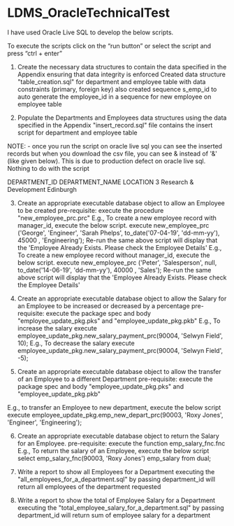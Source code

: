 # LDMS_OracleTechnicalTest
I have used Oracle Live SQL to develop the below scripts.  

To execute the scripts click on the “run button” 
                    or 
select the script and press “ctrl + enter”

1. Create the necessary data structures to contain the data specified in the Appendix ensuring that data integrity is enforced
Created data structure "table_creation.sql" for department and employee table with data constraints (primary, foreign key) also created sequence
s_emp_id to auto generate the employee_id in a sequence for new employee on employee table

2. Populate the Departments and Employees data structures using the data specified in the Appendix
"insert_record.sql" file contains the insert script for department and employee table

NOTE: - once you run the script on oracle live sql you can see the inserted records but when you download the csv file, you can see &amp; instead of '&' (like given below). This is due to production defect on oracle live sql. Nothing to do with the script

DEPARTMENT_ID	DEPARTMENT_NAME	                LOCATION
3	            Research &amp; Development      Edinburgh                                         

3. Create an appropriate executable database object to allow an Employee to be created
pre-requisite: execute the procedure "new_employee_prc.prc" 
E.g.,
To create a new employee record with manager_id, execute the below script.
execute new_employee_prc ('George', 'Engineer', 'Sarah Phelps', to_date('07-04-19', 'dd-mm-yy'), 45000 , 'Engineering');
Re-run the same above script will display that the 'Employee Already Exists. Please check the Employee Details'
E.g.,
To create a new employee record without manager_id, execute the below script.
execute new_employee_prc ('Peter', 'Salesperson', null, to_date('14-06-19', 'dd-mm-yy'), 40000 , 'Sales');
Re-run the same above script will display that the 'Employee Already Exists. Please check the Employee Details'

4. Create an appropriate executable database object to allow the Salary for an Employee to be increased or decreased by a percentage
pre-requisite: execute the package spec and body "employee_update_pkg.pks" and "employee_update_pkg.pkb"
E.g.,
To increase the salary 
execute employee_update_pkg.new_salary_payment_prc(90004, 'Selwyn Field', 10);
E.g.,
To decrease the salary 
execute employee_update_pkg.new_salary_payment_prc(90004, 'Selwyn Field', -5);

5. Create an appropriate executable database object to allow the transfer of an Employee to a different Department
pre-requisite: execute the package spec and body "employee_update_pkg.pks" and "employee_update_pkg.pkb"

E.g.,
to transfer an Employee to new department, execute the below script
execute employee_update_pkg.emp_new_depart_prc(90003, 'Roxy Jones', 'Engineer', 'Engineering');

6. Create an appropriate executable database object to return the Salary for an Employee.
pre-requisite: execute the function emp_salary_fnc.fnc
E.g.,
To return the salary of an Employee, execute the below script
select emp_salary_fnc(90003, 'Roxy Jones') emp_salary from dual;

7. Write a report to show all Employees for a Department
executing the "all_employees_for_a_department.sql" by passing department_id will return all employees of the department requested

8. Write a report to show the total of Employee Salary for a Department
executing the "total_employee_salary_for_a_department.sql" by passing department_id will return sum of employee salary for a department